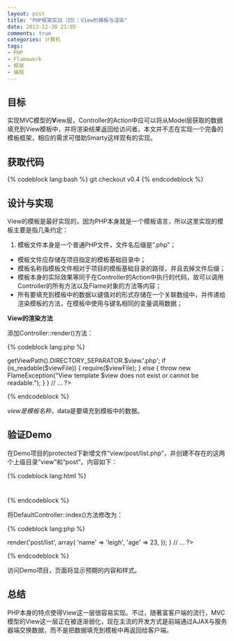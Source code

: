 ```yaml
---
layout: post
title: "PHP框架实战（四）：View的模板与渲染"
date: 2013-12-30 21:05
comments: true
categories: 计算机
tags:
- PHP
- Flamework
- 框架
- 编程
---
```


目标
----

实现MVC模型的**V**iew层，Controller的Action中应可以将从Model层获取的数据填充到View模板中，并将渲染结果返回给访问者。本文并不志在实现一个完备的模板框架，相应的需求可借助Smarty这样现有的实现。

获取代码
--------

{% codeblock lang:bash %}
git checkout v0.4
{% endcodeblock %}

设计与实现
----------

View的模板是最好实现的，因为PHP本身就是一个模板语言，所以这里实现的模板主要是指几条约定：

  1. 模板文件本身是一个普通PHP文件，文件名后缀是“.php”；
  - 模板文件应存储在项目指定的模板基础目录中；
  - 模板名称指模板文件相对于项目的模板基础目录的路径，并且去掉文件后缀；
  - 模板本身的实际效果等同于在Controller的Action中执行的代码，故可以调用Controller的所有方法以及Flame对象的方法等内容；
  - 所有要填充到模板中的数据以键值对的形式存储在一个关联数组中，并传递给渲染模板的方法，在模板中使用与键名相同的变量调用数据；

**View的渲染方法**

添加Controller::render()方法：

{% codeblock lang:php %}
<?php

    // ...

    /**
     * Render the view template with data
     * @param string $view View template relative path to base path of the templates
     *                     For example, 'post/list' point to file /srv/http/mysite/protected/view/post/list.php
     * @param array $data Associative array in which data is stored as key-value pairs
     * @return void
     * @since 1.0
     */
    public function render($view, $data)
    {
        extract($data, EXTR_PREFIX_SAME, 'tpl_');
        $viewFile = Flame::app()->getViewPath().DIRECTORY_SEPARATOR.$view.'.php';
        if (is_readable($viewFile)) {
            require($viewFile);
        } else {
            throw new FlameException("View template $view does not exist or cannot be readable.");
        }
    }

    // ...

?>
{% endcodeblock %}

$view是模板名称，$data是要填充到模板中的数据。

验证Demo
--------

在Demo项目的protected下新增文件“view/post/list.php”，并创建不存在的这两个上级目录“view”和“post”。内容如下：

{% codeblock lang:html %}
<html>
    <head>
        <meta http-equiv="Content-type" content="text/html; charset=utf-8">
        <title>Post</title>
    </head>
    <body>
        <h1><?php echo $name; ?></h1>
        <p><?php echo $age; ?></p>
    </body>
</html>
{% endcodeblock %}

将DefaultController::index()方法修改为：

{% codeblock lang:php %}
<?php
    
    // ...

    public function index()
    {
        $this->render('post/list', array(
            'name' => 'leigh',
            'age' => 23,
        ));
    }

    // ...

?>
{% endcodeblock %}

访问Demo项目，页面将显示预期的内容和样式。

总结
----

PHP本身的特点使得View这一层很容易实现。不过，随著富客户端的流行，MVC模型的View这一层正在被逐渐弱化，现在主流的开发方式是前端通过AJAX与服务器端交换数据，而不是把数据填充到模板中再返回给客户端。
